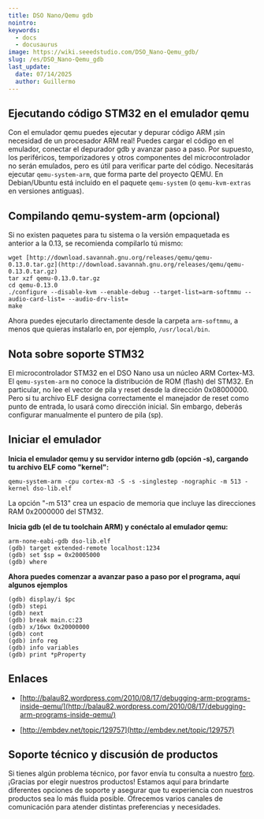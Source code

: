 ```yaml
---
title: DSO Nano/Qemu gdb
nointro:
keywords:
  - docs
  - docusaurus
image: https://wiki.seeedstudio.com/DSO_Nano-Qemu_gdb/
slug: /es/DSO_Nano-Qemu_gdb
last_update:
  date: 07/14/2025
  author: Guillermo
---
```


## Ejecutando código STM32 en el emulador qemu

Con el emulador qemu puedes ejecutar y depurar código ARM ¡sin necesidad de un procesador ARM real! Puedes cargar el código en el emulador, conectar el depurador gdb y avanzar paso a paso. Por supuesto, los periféricos, temporizadores y otros componentes del microcontrolador no serán emulados, pero es útil para verificar parte del código. Necesitarás ejecutar `qemu-system-arm`, que forma parte del proyecto QEMU. En Debian/Ubuntu está incluido en el paquete `qemu-system` (o `qemu-kvm-extras` en versiones antiguas).

## Compilando qemu-system-arm (opcional)

Si no existen paquetes para tu sistema o la versión empaquetada es anterior a la 0.13, se recomienda compilarlo tú mismo:

```
wget [http://download.savannah.gnu.org/releases/qemu/qemu-0.13.0.tar.gz](http://download.savannah.gnu.org/releases/qemu/qemu-0.13.0.tar.gz)
tar xzf qemu-0.13.0.tar.gz
cd qemu-0.13.0
./configure --disable-kvm --enable-debug --target-list=arm-softmmu --audio-card-list= --audio-drv-list=
make
```

Ahora puedes ejecutarlo directamente desde la carpeta `arm-softmmu`, a menos que quieras instalarlo en, por ejemplo, `/usr/local/bin`.

## Nota sobre soporte STM32

El microcontrolador STM32 en el DSO Nano usa un núcleo ARM Cortex-M3. El `qemu-system-arm` no conoce la distribución de ROM (flash) del STM32. En particular, no lee el vector de pila y reset desde la dirección 0x08000000. Pero si tu archivo ELF designa correctamente el manejador de reset como punto de entrada, lo usará como dirección inicial. Sin embargo, deberás configurar manualmente el puntero de pila (sp).

## Iniciar el emulador

**Inicia el emulador qemu y su servidor interno gdb (opción -s), cargando tu archivo ELF como "kernel":**

```
qemu-system-arm -cpu cortex-m3 -S -s -singlestep -nographic -m 513 -kernel dso-lib.elf
```

La opción "-m 513" crea un espacio de memoria que incluye las direcciones RAM 0x2000000 del STM32.

**Inicia gdb (el de tu toolchain ARM) y conéctalo al emulador qemu:**

```
arm-none-eabi-gdb dso-lib.elf
(gdb) target extended-remote localhost:1234
(gdb) set $sp = 0x20005000
(gdb) where
```

**Ahora puedes comenzar a avanzar paso a paso por el programa, aquí algunos ejemplos**

```
(gdb) display/i $pc
(gdb) stepi
(gdb) next
(gdb) break main.c:23
(gdb) x/16wx 0x20000000
(gdb) cont
(gdb) info reg
(gdb) info variables
(gdb) print *pProperty
```

## Enlaces

*   [http://balau82.wordpress.com/2010/08/17/debugging-arm-programs-inside-qemu/](http://balau82.wordpress.com/2010/08/17/debugging-arm-programs-inside-qemu/)

*   [http://embdev.net/topic/129757](http://embdev.net/topic/129757)

## Soporte técnico y discusión de productos

Si tienes algún problema técnico, por favor envía tu consulta a nuestro [foro](http://forum.seeedstudio.com/).  
¡Gracias por elegir nuestros productos! Estamos aquí para brindarte diferentes opciones de soporte y asegurar que tu experiencia con nuestros productos sea lo más fluida posible. Ofrecemos varios canales de comunicación para atender distintas preferencias y necesidades.


<div class="button_tech_support_container">
<a href="https://forum.seeedstudio.com/" class="button_forum"></a> 
<a href="https://www.seeedstudio.com/contacts" class="button_email"></a>
</div>

<div class="button_tech_support_container">
<a href="https://discord.gg/eWkprNDMU7" class="button_discord"></a> 
<a href="https://github.com/Seeed-Studio/wiki-documents/discussions/69" class="button_discussion"></a>
</div>  
